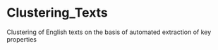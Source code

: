 # Clustering_Texts
Clustering of English texts on the basis of automated extraction of key properties
